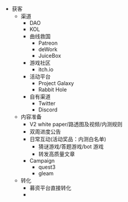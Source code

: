- 获客
	- 渠道
		- DAO
		- KOL
		- 曲线救国
			- Patreon
			- deWork
			- JuiceBox
		- 游戏社区
			- itch.io
		- 活动平台
			- Project Galaxy
			- Rabbit Hole
		- 自有渠道
			- Twitter
			- Discord
	- 内容准备
		- V2 white paper/路透图及视频/内测规则
		- 双周进度公告
		- 日常互动(活动奖品：内测白名单)
			- 猜谜游戏/答题游戏/bot 游戏
			- 转发高质量文章
		- Campaign
			- quest3
			- gleam
	- 转化
		- 募资平台直接转化
		-